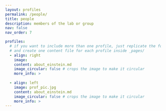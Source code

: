 ```yaml
---
layout: profiles
permalink: /people/
title: people
description: members of the lab or group
nav: false
nav_order: 7

profiles:
  # if you want to include more than one profile, just replicate the following block
  # and create one content file for each profile inside _pages/
  - align: right
    image: 
    content: about_einstein.md
    image_circular: false # crops the image to make it circular
    more_info: >
    
  - align: left
    image: prof_pic.jpg
    content: about_einstein.md
    image_circular: false # crops the image to make it circular
    more_info: >
---
```

